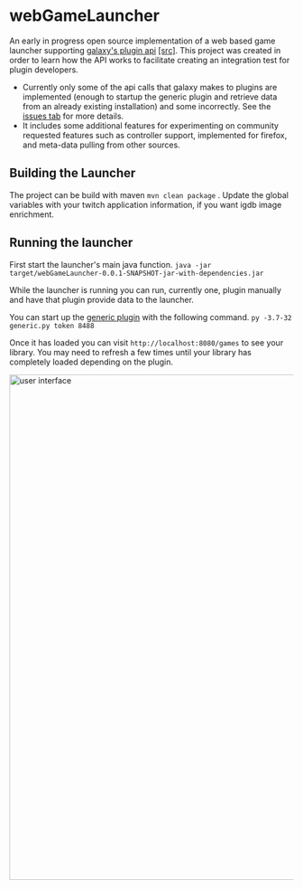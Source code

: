 # webGameLauncher
An early in progress open source implementation of a web based game launcher supporting [galaxy's plugin api](https://galaxy-integrations-python-api.readthedocs.io/en/latest/) [[src]](https://github.com/gogcom/galaxy-integrations-python-api). This project was created in order to learn how the API works to facilitate creating an integration test for plugin developers.
* Currently only some of the api calls that galaxy makes to plugins are implemented (enough to startup the generic plugin and retrieve data from an already existing installation) and some incorrectly. See the [issues tab](https://github.com/AndrewDWhite/webGameLauncher/issues) for more details.
* It includes some additional features for experimenting on community requested features such as controller support, implemented for firefox, and meta-data pulling from other sources.

## Building the Launcher
The project can be build with maven `mvn clean package` . Update the global variables with your twitch application information, if you want igdb image enrichment.

## Running the launcher
First start the launcher's main java function.
`java -jar target/webGameLauncher-0.0.1-SNAPSHOT-jar-with-dependencies.jar`

While the launcher is running you can run, currently one, plugin manually and have that plugin provide data to the launcher.

You can start up the [generic plugin](https://github.com/AndrewDWhite/GalaxyGenericImporterPlugin) with the following command.
`py -3.7-32 generic.py token 8488`

Once it has loaded you can visit `http://localhost:8080/games` to see your library. You may need to refresh a few times until your library has completely loaded depending on the plugin.

<img width="894" alt="user interface" src="https://user-images.githubusercontent.com/972757/190617998-fb50106d-ec96-42c2-b9a6-7921df6cbce4.png">
